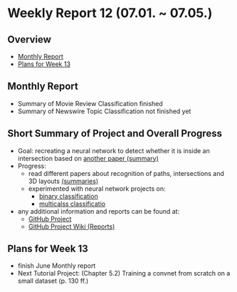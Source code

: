# Weekly Report 12 (07.01. ~ 07.05.)

## Overview
- [Monthly Report](#Monthly-Report)
- [Plans for Week 13](#Plans-for-Week-13)

## Monthly Report
- Summary of Movie Review Classification finished
- Summary of Newswire Topic Classification not finished yet

## Short Summary of Project and Overall Progress
- Goal: recreating a neural network to detect whether it is inside an intersection based on [another paper (summary)](../../notes/HaveIReachedTheIntersetion.md)
- Progress:
    - read different papers about recognition of paths, intersections and 3D layouts [(summaries)](../../notes)
    - experimented with neural network projects on:
        - [binary classification](../../../tutorialProjects/classifyMovieReviews.ipynb)
        - [multicalss classificatio](../../../tutorialProjects/classifyNewswireTopics.ipynb)
- any additional information and reports can be found at:
    - [GitHub Project](https://github.com/NXXR/HCU-project)
    - [GitHub Project Wiki (Reports)](https://github.com/NXXR/HCU-project/wiki/Reports)

## Plans for Week 13
- finish June Monthly report
- Next Tutorial Project: (Chapter 5.2) Training a convnet from scratch on a small dataset (p. 130 ff.)
